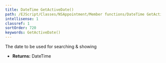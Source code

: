 ```yaml
---
title: DateTime GetActiveDate()
path: /EJScript/Classes/NSAppointment/Member functions/DateTime GetActiveDate()
intellisense: 1
classref: 1
sortOrder: 720
keywords: GetActiveDate()
---
```



The date to be used for searching & showing



* **Returns:** DateTime


